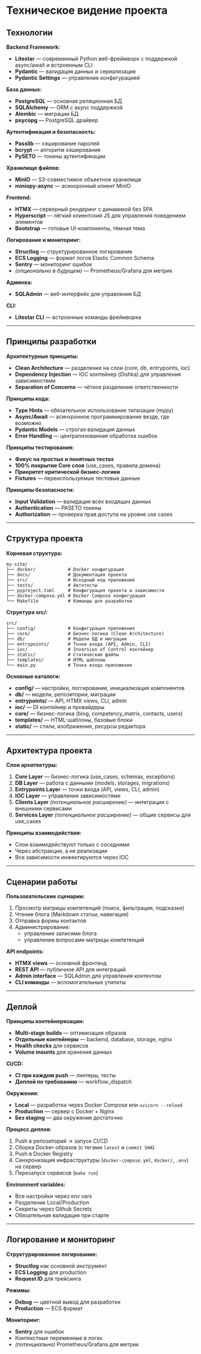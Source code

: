 # Техническое видение проекта

## Технологии

**Backend Framework:**
- **Litestar** — современный Python веб-фреймворк с поддержкой async/await и встроенным CLI
- **Pydantic** — валидация данных и сериализация
- **Pydantic Settings** — управление конфигурацией

**База данных:**
- **PostgreSQL** — основная реляционная БД
- **SQLAlchemy** — ORM с async поддержкой
- **Alembic** — миграции БД
- **psycopg** — PostgreSQL драйвер

**Аутентификация и безопасность:**
- **Passlib** — хэширование паролей
- **bcrypt** — алгоритм хэширования
- **PySETO** — токены аутентификации

**Хранилище файлов:**
- **MinIO** — S3-совместимое объектное хранилище
- **miniopy-async** — асинхронный клиент MinIO

**Frontend:**
- **HTMX** — серверный рендеринг с динамикой без SPA
- **Hyperscript** — лёгкий клиентский JS для управления поведением элементов
- **Bootstrap** — готовые UI-компоненты, тёмная тема

**Логирование и мониторинг:**
- **Structlog** — структурированное логирование
- **ECS Logging** — формат логов Elastic Common Schema
- **Sentry** — мониторинг ошибок
- *(опционально в будущем)* — Prometheus/Grafana для метрик

**Админка:**
- **SQLAdmin** — веб-интерфейс для управления БД

**CLI:**
- **Litestar CLI** — встроенные команды фреймворка

---

## Принципы разработки

**Архитектурные принципы:**
- **Clean Architecture** — разделение на слои (core, db, entrypoints, ioc)
- **Dependency Injection** — IOC контейнер (Dishka) для управления зависимостями
- **Separation of Concerns** — чёткое разделение ответственности

**Принципы кода:**
- **Type Hints** — обязательное использование типизации (mypy)
- **Async/Await** — асинхронное программирование везде, где возможно
- **Pydantic Models** — строгая валидация данных
- **Error Handling** — централизованная обработка ошибок

**Принципы тестирования:**
- **Фокус на простых и понятных тестах**  
- **100% покрытие Core слоя** (use_cases, правила домена)  
- **Приоритет критической бизнес-логики**  
- **Fixtures** — переиспользуемые тестовые данные

**Принципы безопасности:**
- **Input Validation** — валидация всех входящих данных
- **Authentication** — PASETO токены
- **Authorization** — проверка прав доступа на уровне use cases

---

## Структура проекта

**Корневая структура:**
```
my-site/
├── docker/            # Docker конфигурация
├── docs/              # Документация проекта
├── src/               # Исходный код приложения
├── tests/             # Автотесты
├── pyproject.toml     # Конфигурация проекта и зависимости
├── docker-compose.yml # Docker Compose конфигурация
└── Makefile           # Команды для разработки
```

**Структура src/:**
```
src/
├── config/            # Конфигурация приложения
├── core/              # Бизнес-логика (Clean Architecture)
├── db/                # Модели БД и миграции
├── entrypoints/       # Точки входа (API, Admin, CLI)
├── ioc/               # Inversion of Control контейнер
├── static/            # Статические файлы
├── templates/         # HTML шаблоны
└── main.py            # Точка входа приложения
```

**Основные каталоги:**
- **config/** — настройки, логгирование, инициализация компонентов  
- **db/** — модели, репозитории, миграции  
- **entrypoints/** — API, HTMX views, CLI, admin  
- **ioc/** — DI контейнер и провайдеры  
- **core/** — бизнес-логика (blog, competency_matrix, contacts, users)  
- **templates/** — HTML-шаблоны, базовые блоки  
- **static/** — стили, изображения, ресурсы редактора  

---

## Архитектура проекта

**Слои архитектуры:**
1. **Core Layer** — бизнес-логика (use_cases, schemas, exceptions)  
2. **DB Layer** — работа с данными (models, storages, migrations)  
3. **Entrypoints Layer** — точки входа (API, views, CLI, admin)  
4. **IOC Layer** — управление зависимостями  
5. **Clients Layer** *(потенциальное расширение)* — интеграции с внешними сервисами  
6. **Services Layer** *(потенциальное расширение)* — общие сервисы для use_cases  

**Принципы взаимодействия:**  
- Слои взаимодействуют только с соседними  
- Через абстракции, а не реализации  
- Все зависимости инжектируются через IOC  

---

## Сценарии работы

**Пользовательские сценарии:**
1. Просмотр матрицы компетенций (поиск, фильтрация, подсказки)  
2. Чтение блога (Markdown статьи, навигация)  
3. Отправка формы контактов  
4. Администрирование:  
   - управление записями блога  
   - управление вопросами матрицы компетенций  

**API endpoints:**
- **HTMX views** — основной фронтенд  
- **REST API** — публичное API для интеграций  
- **Admin interface** — SQLAdmin для управления контентом  
- **CLI команды** — вспомогательные утилиты  

---

## Деплой

**Принципы контейнеризации:**
- **Multi-stage builds** — оптимизация образов  
- **Отдельные контейнеры** — backend, database, storage, nginx  
- **Health checks** для сервисов  
- **Volume mounts** для хранения данных  

**CI/CD:**
- **CI при каждом push** — линтеры, тесты  
- **Деплой по требованию** — workflow_dispatch  

**Окружения:**
- **Local** — разработка через Docker Compose или `uvicorn --reload`  
- **Production** — сервер с Docker + Nginx  
- **Без staging** — два окружения достаточно  

**Процесс деплоя:**
1. Push в репозиторий → запуск CI/CD  
2. Сборка Docker-образов (с тегами `latest` и `commit SHA`)  
3. Push в Docker Registry  
4. Синхронизация инфраструктуры (`docker-compose.yml`, `docker/`, `.env`) на сервер  
5. Перезапуск сервисов (`make run`)  

**Environment variables:**
- Все настройки через env vars  
- Разделение Local/Production  
- Секреты через Github Secrets  
- Обязательная валидация при старте  

---

## Логирование и мониторинг

**Структурированное логирование:**
- **Structlog** как основной инструмент  
- **ECS Logging** для production  
- **Request ID** для трейсинга  

**Режимы:**
- **Debug** — цветной вывод для разработки  
- **Production** — ECS формат  

**Мониторинг:**
- **Sentry** для ошибок  
- Контекстные переменные в логах  
- *(потенциально)* Prometheus/Grafana для метрик  
